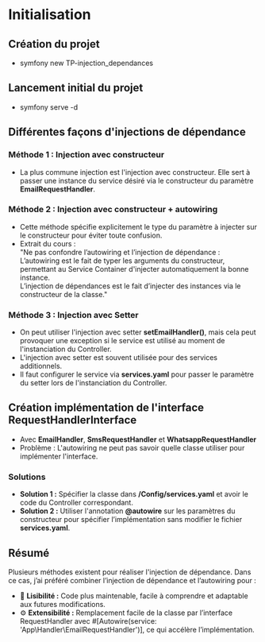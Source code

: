<!DOCTYPE html>
<html lang="fr">
<head>
<meta charset="UTF-8">
</head>
<body>
<h1>Initialisation</h1>

<h2>Création du projet</h2>
<ul>
    <li>symfony new TP-injection_dependances</li>
</ul>

<h2>Lancement initial du projet</h2>
<ul>
    <li>symfony serve -d</li>
</ul>

<h2>Différentes façons d'injections de dépendance</h2>

<h3>Méthode 1 : Injection avec constructeur</h3>
<ul>
    <li>La plus commune injection est l'injection avec constructeur. Elle sert à passer une instance du service désiré via le constructeur du paramètre <strong>EmailRequestHandler</strong>.</li>
</ul>

<h3>Méthode 2 : Injection avec constructeur + autowiring</h3>
<ul>
    <li>Cette méthode spécifie explicitement le type du paramètre à injecter sur le constructeur pour éviter toute confusion.</li>
    <li>Extrait du cours :<br>
        "Ne pas confondre l’autowiring et l’injection de dépendance :<br>
        L’autowiring est le fait de typer les arguments du constructeur, permettant au Service Container d'injecter automatiquement la bonne instance.<br>
        L’injection de dépendances est le fait d’injecter des instances via le constructeur de la classe."
    </li>
</ul>

<h3>Méthode 3 : Injection avec Setter</h3>
<ul>
    <li>On peut utiliser l'injection avec setter <strong>setEmailHandler()</strong>, mais cela peut provoquer une exception si le service est utilisé au moment de l'instanciation du Controller.</li>
    <li>L'injection avec setter est souvent utilisée pour des services additionnels.</li>
    <li>Il faut configurer le service via <strong>services.yaml</strong> pour passer le paramètre du setter lors de l'instanciation du Controller.</li>
</ul>

<h2>Création implémentation de l'interface RequestHandlerInterface</h2>
<ul>
    <li>Avec <strong>EmailHandler</strong>, <strong>SmsRequestHandler</strong> et <strong>WhatsappRequestHandler</strong></li>
    <li>Problème : L'autowiring ne peut pas savoir quelle classe utiliser pour implémenter l'interface.</li>
</ul>

<h3>Solutions</h3>
<ul>
    <li><strong>Solution 1 :</strong> Spécifier la classe dans <strong>/Config/services.yaml</strong> et avoir le code du Controller correspondant.</li>
    <li><strong>Solution 2 :</strong> Utiliser l'annotation <strong>@autowire</strong> sur les paramètres du constructeur pour spécifier l’implémentation sans modifier le fichier <strong>services.yaml</strong>.</li>
</ul>

<h2>Résumé</h2>
<p>Plusieurs méthodes existent pour réaliser l'injection de dépendance. Dans ce cas, j’ai préféré combiner l’injection de dépendance et l’autowiring pour :</p>
<ul>
    <li>📖 <strong>Lisibilité :</strong> Code plus maintenable, facile à comprendre et adaptable aux futures modifications.</li>
    <li>⚙️ <strong>Extensibilité :</strong> Remplacement facile de la classe par l’interface RequestHandler avec #[Autowire(service: 'App\Handler\EmailRequestHandler')], ce qui accélère l’implémentation.</li>
</ul>
</body>
</html>
